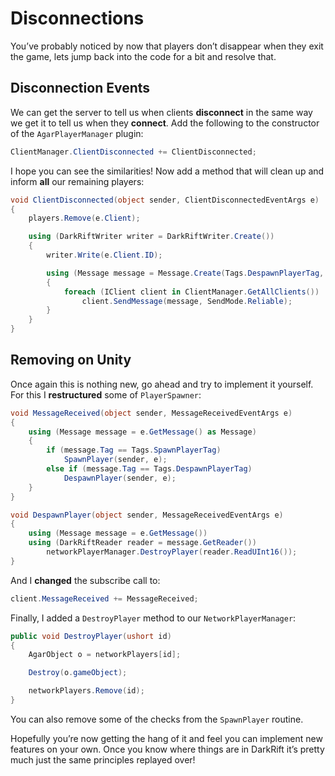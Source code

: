 # Disconnections
You’ve probably noticed by now that players don’t disappear when they exit the game, lets jump back into the code for a bit and resolve that.

## Disconnection Events
We can get the server to tell us when clients **disconnect** in the same way we get it to tell us when they **connect**. Add the following to the constructor of the `AgarPlayerManager` plugin:
```csharp
ClientManager.ClientDisconnected += ClientDisconnected;
```
I hope you can see the similarities! Now add a method that will clean up and inform **all** our remaining players:
```csharp
void ClientDisconnected(object sender, ClientDisconnectedEventArgs e)
{
    players.Remove(e.Client);

    using (DarkRiftWriter writer = DarkRiftWriter.Create())
    {
        writer.Write(e.Client.ID);

        using (Message message = Message.Create(Tags.DespawnPlayerTag, writer))
        {
            foreach (IClient client in ClientManager.GetAllClients())
                client.SendMessage(message, SendMode.Reliable);
        }
    }
}
```

## Removing on Unity
Once again this is nothing new, go ahead and try to implement it yourself. For this I **restructured** some of `PlayerSpawner`:
```csharp
void MessageReceived(object sender, MessageReceivedEventArgs e)
{
    using (Message message = e.GetMessage() as Message)
    {
        if (message.Tag == Tags.SpawnPlayerTag)
            SpawnPlayer(sender, e);
        else if (message.Tag == Tags.DespawnPlayerTag)
            DespawnPlayer(sender, e);
    }
}

void DespawnPlayer(object sender, MessageReceivedEventArgs e)
{
    using (Message message = e.GetMessage())
    using (DarkRiftReader reader = message.GetReader())
        networkPlayerManager.DestroyPlayer(reader.ReadUInt16());
}
```
And I **changed** the subscribe call to:
```csharp
client.MessageReceived += MessageReceived;
```
Finally, I added a `DestroyPlayer` method to our `NetworkPlayerManager`:
```csharp
public void DestroyPlayer(ushort id)
{
    AgarObject o = networkPlayers[id];

    Destroy(o.gameObject);

    networkPlayers.Remove(id);
}
```
You can also remove some of the checks from the `SpawnPlayer` routine.

Hopefully you’re now getting the hang of it and feel you can implement new features on your own. Once you know where things are in DarkRift it’s pretty much just the same principles replayed over!
